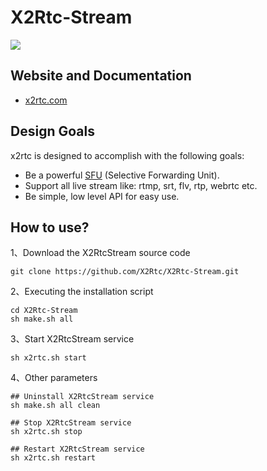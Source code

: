 # X2Rtc-Stream

[![][x2rtc-banner]][x2rtc-website]

## Website and Documentation

* [x2rtc.com][x2rtc-website]

## Design Goals

x2rtc is designed to accomplish with the following goals:

* Be a powerful [SFU](https://webrtcglossary.com/sfu/) (Selective Forwarding Unit).
* Support all live stream like: rtmp, srt, flv, rtp, webrtc etc.
* Be simple, low level API for easy use.

## How to use?

1、Download the X2RtcStream source code

```
git clone https://github.com/X2Rtc/X2Rtc-Stream.git
```

2、Executing the installation script

```
cd X2Rtc-Stream
sh make.sh all
```

3、Start X2RtcStream service

```
sh x2rtc.sh start
```

4、Other parameters

```
## Uninstall X2RtcStream service
sh make.sh all clean

## Stop X2RtcStream service
sh x2rtc.sh stop

## Restart X2RtcStream service
sh x2rtc.sh restart
```



[x2rtc-website]: x2rtc
[x2rtc-banner]: /art/x2rtc-banner.png
